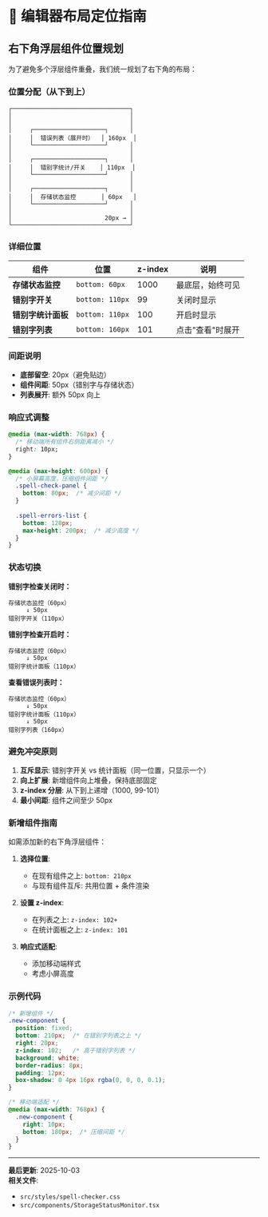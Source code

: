 # 📐 编辑器布局定位指南

## 右下角浮层组件位置规划

为了避免多个浮层组件重叠，我们统一规划了右下角的布局：

### 位置分配（从下到上）

```
┌─────────────────────────────────┐
│                                 │
│                                 │
│     ┌────────────────────┐      │
│     │  错误列表（展开时）  │ 160px  │
│     └────────────────────┘      │
│                                 │
│     ┌────────────────────┐      │
│     │  错别字统计/开关    │ 110px  │
│     └────────────────────┘      │
│                                 │
│     ┌────────────────────┐      │
│     │  存储状态监控       │ 60px   │
│     └────────────────────┘      │
│                                 │
│                          20px → │
└─────────────────────────────────┘
```

### 详细位置

| 组件 | 位置 | z-index | 说明 |
|------|------|---------|------|
| **存储状态监控** | `bottom: 60px` | 1000 | 最底层，始终可见 |
| **错别字开关** | `bottom: 110px` | 99 | 关闭时显示 |
| **错别字统计面板** | `bottom: 110px` | 100 | 开启时显示 |
| **错别字列表** | `bottom: 160px` | 101 | 点击"查看"时展开 |

### 间距说明

- **底部留空**: 20px（避免贴边）
- **组件间距**: 50px（错别字与存储状态）
- **列表展开**: 额外 50px 向上

### 响应式调整

```css
@media (max-width: 768px) {
  /* 移动端所有组件右侧距离减小 */
  right: 10px;
}

@media (max-height: 600px) {
  /* 小屏幕高度，压缩组件间距 */
  .spell-check-panel {
    bottom: 80px;  /* 减少间距 */
  }
  
  .spell-errors-list {
    bottom: 120px;
    max-height: 200px;  /* 减少高度 */
  }
}
```

### 状态切换

**错别字检查关闭时：**
```
存储状态监控（60px）
     ↓ 50px
错别字开关（110px）
```

**错别字检查开启时：**
```
存储状态监控（60px）
     ↓ 50px
错别字统计面板（110px）
```

**查看错误列表时：**
```
存储状态监控（60px）
     ↓ 50px
错别字统计面板（110px）
     ↓ 50px
错别字列表（160px）
```

### 避免冲突原则

1. **互斥显示**: 错别字开关 vs 统计面板（同一位置，只显示一个）
2. **向上扩展**: 新增组件向上堆叠，保持底部固定
3. **z-index 分层**: 从下到上递增（1000, 99-101）
4. **最小间距**: 组件之间至少 50px

### 新增组件指南

如需添加新的右下角浮层组件：

1. **选择位置**: 
   - 在现有组件之上: `bottom: 210px`
   - 与现有组件互斥: 共用位置 + 条件渲染

2. **设置 z-index**:
   - 在列表之上: `z-index: 102+`
   - 在统计面板之上: `z-index: 101`

3. **响应式适配**:
   - 添加移动端样式
   - 考虑小屏高度

### 示例代码

```css
/* 新增组件 */
.new-component {
  position: fixed;
  bottom: 210px;  /* 在错别字列表之上 */
  right: 20px;
  z-index: 102;   /* 高于错别字列表 */
  background: white;
  border-radius: 8px;
  padding: 12px;
  box-shadow: 0 4px 16px rgba(0, 0, 0, 0.1);
}

/* 移动端适配 */
@media (max-width: 768px) {
  .new-component {
    right: 10px;
    bottom: 180px;  /* 压缩间距 */
  }
}
```

---

**最后更新**: 2025-10-03  
**相关文件**: 
- `src/styles/spell-checker.css`
- `src/components/StorageStatusMonitor.tsx`

